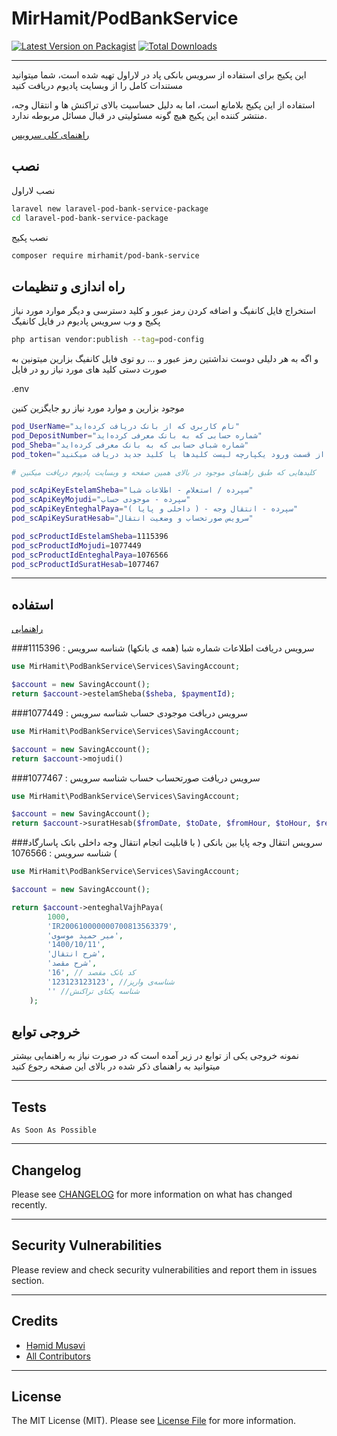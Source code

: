 # MirHamit/PodBankService

[![Latest Version on Packagist](https://img.shields.io/packagist/v/vendor_slug/package_slug.svg?style=flat-square)](https://packagist.org/packages/mirhamit/pod-bank-service)
[![Total Downloads](https://img.shields.io/packagist/dt/vendor_slug/package_slug.svg?style=flat-square)](https://packagist.org/packages/mirhamit/pod-bank-service)

---
این پکیج برای استفاده از سرویس بانکی پاد در لاراول تهیه شده است، شما میتوانید مستندات کامل را از وبسایت پادیوم دریافت
کنید

استفاده از این پکیج بلامانع است، اما به دلیل حساسیت بالای تراکنش ها و انتقال وجه، منتشر کننده این پکیج هیچ گونه مسئولیتی در قبال مسائل مربوطه ندارد.


[راهنمای کلی سرویس](https://podium.ir/services/3292395/%D8%B3%D8%B1%D9%88%DB%8C%D8%B3-%D9%87%D8%A7%DB%8C-%D8%A8%D8%A7%D9%86%DA%A9%DB%8C/document)

## نصب

نصب لاراول

```bash
laravel new laravel-pod-bank-service-package
cd laravel-pod-bank-service-package
```

نصب پکیج

```bash
composer require mirhamit/pod-bank-service
```

## راه اندازی و تنظیمات

استخراج فایل کانفیگ و اضافه کردن رمز عبور و کلید دسترسی و دیگر موارد مورد نیاز پکیج و وب سرویس پادیوم در فایل کانفیگ

```bash
php artisan vendor:publish --tag=pod-config
```

و اگه به هر دلیلی دوست نداشتین رمز عبور و ... رو توی فایل کانفیگ بزارین میتونین به صورت دستی کلید های مورد نیاز رو در
فایل

.env

موجود بزارین و موارد مورد نیاز رو جایگزین کنین

```bash
pod_UserName="نام کاربری که از بانک دریافت کرده‌اید"
pod_DepositNumber="شماره حسابی که به بانک معرفی کرده‌اید"
pod_Sheba="شماره شبای حسابی که به بانک معرفی کرده‌اید"
pod_token="کلیدی که از قسمت ورود یکپارچه لیست کلیدها یا کلید جدید دریافت میکنید"

# کلیدهایی که طبق راهنمای موجود در بالای همین صفحه و وبسایت پادیوم دریافت میکنین

pod_scApiKeyEstelamSheba="سپرده / استعلام - اطلاعات شبا"
pod_scApiKeyMojudi="سپرده - موجودی حساب"
pod_scApiKeyEnteghalPaya="سپرده - انتقال وجه - ( داخلی و پایا )"
pod_scApiKeySuratHesab="سرویس صورتحساب و وضعیت انتقال"

pod_scProductIdEstelamSheba=1115396
pod_scProductIdMojudi=1077449
pod_scProductIdEnteghalPaya=1076566
pod_scProductIdSuratHesab=1077467
```

---

## استفاده

[راهنمایی](https://podium.ir/services/3292395/%D8%B3%D8%B1%D9%88%DB%8C%D8%B3-%D9%87%D8%A7%DB%8C-%D8%A8%D8%A7%D9%86%DA%A9%DB%8C/document)


###سرویس دریافت اطلاعات شماره شبا (همه ی بانکها)
شناسه سرویس : 1115396

```php
use MirHamit\PodBankService\Services\SavingAccount;

$account = new SavingAccount();
return $account->estelamSheba($sheba, $paymentId);
```


###سرویس دریافت موجودی حساب
شناسه سرویس : 1077449

```php
use MirHamit\PodBankService\Services\SavingAccount;

$account = new SavingAccount();
return $account->mojudi()
```


###سرویس دریافت صورتحساب حساب
شناسه سرویس : 1077467

```php
use MirHamit\PodBankService\Services\SavingAccount;

$account = new SavingAccount();
return $account->suratHesab($fromDate, $toDate, $fromHour, $toHour, $resultCount);
```

###سرویس انتقال وجه پایا بین بانکی ( با قابلیت انجام انتقال وجه داخلی بانک پاسارگاد )
شناسه سرویس : 1076566

```php
use MirHamit\PodBankService\Services\SavingAccount;

$account = new SavingAccount();

return $account->enteghalVajhPaya(
        1000,
        'IR200610000000700813563379',
        'میر حمید موسوی',
        '1400/10/11',
        'شرح انتقال',
        'شرح مقصد',
        '16', // کد بانک مقصد
        '123123123123', //شناسه‌ی واریز
        '' //شناسه یکتای تراکنش
    );
```

## خروجی توابع

نمونه خروجی یکی از توابع در زیر آمده است که در صورت نیاز به راهنمایی بیشتر میتوانید به راهنمای ذکر شده در بالای این صفحه
رجوع کنید


---

## Tests

```text
As Soon As Possible
```

---

## Changelog

Please see [CHANGELOG](CHANGELOG.md) for more information on what has changed recently.

---

## Security Vulnerabilities

Please review and check security vulnerabilities and report them in issues section.

---

## Credits

- [Həmid Musəvi](https://github.com/mirhamit)
- [All Contributors](../../contributors)

---

## License

The MIT License (MIT). Please see [License File](LICENSE) for more information.
